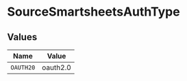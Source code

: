 # SourceSmartsheetsAuthType


## Values

| Name      | Value     |
| --------- | --------- |
| `OAUTH20` | oauth2.0  |